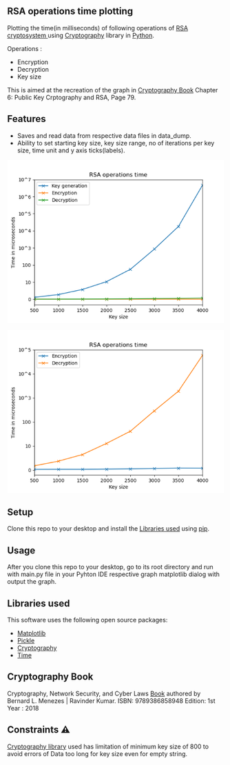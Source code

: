 ## RSA operations time plotting
Plotting the time(in milliseconds) of following operations of [RSA cryptosystem ](https://en.wikipedia.org/wiki/RSA_(cryptosystem)) using 
[Cryptography](https://pypi.org/project/cryptography/) library in [Python](https://www.python.org/).

Operations :
- Encryption
- Decryption
- Key size

This is aimed at the recreation of  the graph in <a href="#Cryptography Book">Cryptography Book</a> Chapter 6: Public Key Crptography and RSA, Page 79.


## Features 
- Saves and read data from respective data files in data_dump.
- Ability to set starting key size, key size range, no of iterations per key size, time unit and y axis ticks(labels).



![RSA time with key](./readme_images/rsa_w_key_img.png)

![RSA time without key](./readme_images/rsa_wo_key_img.png)

## Setup
Clone this repo to your desktop and install the <a href="#Libraries used">Libraries used</a> using [pip](https://pypi.org/project/pip/).

## Usage
After you clone this repo to your desktop, go to its root directory and run with main.py file in your Pyhton IDE respective graph matplotlib dialog with output the graph.


## Libraries used

This software uses the following open source packages:

- [Matplotlib](https://matplotlib.org/)
- [Pickle](https://docs.python.org/3/library/pickle.html)
- [Cryptography](https://pypi.org/project/cryptography/)
- [Time](https://docs.python.org/3/library/time.html)



## Cryptography Book
Cryptography, Network Security, and Cyber Laws [Book](https://www.cengage.co.in/book-list/print/cryptography-network-security-and-cyber-laws-sl) authored by  Bernard L. Menezes | Ravinder Kumar.
ISBN: 9789386858948
Edition: 1st
Year : 2018


## Constraints ⚠
[Cryptography library](https://pypi.org/project/cryptography/) used has limitation of minimum key size of 800 to avoid errors of  Data too long for key size
even for empty string.

